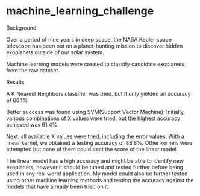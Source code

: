 # machine_learning_challenge

Background

Over a period of nine years in deep space, the NASA Kepler space telescope has been out on a planet-hunting mission to discover hidden exoplanets outside of our solar system.

Machine learning models were created to classify candidate exoplanets from the raw dataset.

Results

A K Nearest Neighbors classifier was tried, but it only yielded an accuracy of 66.1%

Better success was found using SVM(Support Vector Machine). Initially, various combinations of X values were tried, but the highest accuracy achieved was 61.4%.

Next, all available X values were tried, including the error values. With a linear kernel, we obtained a testing accuracy of 88.8%. Other kernels were attempted but none of them could beat the score of the linear model.

The linear model has a high accuracy and might be able to identify new exoplanets, however it should be tuned and tested further before being used in any real world application. My model could also be further tested using other machine learning methods and testing the accuracy against the models that have already been tried on it.